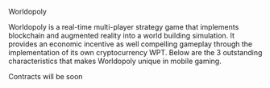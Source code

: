 Worldopoly

Worldopoly is a real-time multi-player strategy game that implements blockchain and augmented reality into a world building simulation. It provides an economic incentive as well compelling gameplay through the implementation of its own cryptocurrency WPT. Below are the 3 outstanding characteristics that makes Worldopoly unique in mobile gaming. 

Сontracts will be soon
